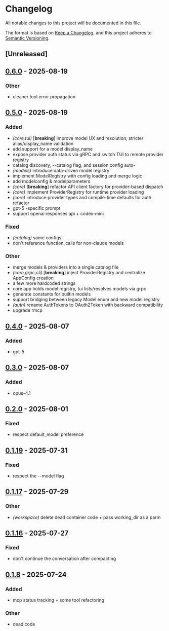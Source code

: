 # Changelog

All notable changes to this project will be documented in this file.

The format is based on [Keep a Changelog](https://keepachangelog.com/en/1.0.0/),
and this project adheres to [Semantic Versioning](https://semver.org/spec/v2.0.0.html).

## [Unreleased]

## [0.6.0](https://github.com/BrendanGraham14/steer/compare/steer-core-v0.5.0...steer-core-v0.6.0) - 2025-08-19

### Other

- cleaner tool error propagation

## [0.5.0](https://github.com/BrendanGraham14/steer/compare/steer-core-v0.4.0...steer-core-v0.5.0) - 2025-08-19

### Added

- *(core,tui)* [**breaking**] improve model UX and resolution; stricter alias/display_name validation
- add support for a model display_name
- expose provider auth status via gRPC and switch TUI to remote provider registry
- catalog discovery, --catalog flag, and session config auto-
- *(models)* Introduce data-driven model registry
- implement ModelRegistry with config loading and merge logic
- add modelconfig & modelparameters
- *(core)* [**breaking**] refactor API client factory for provider-based dispatch
- *(core)* implement ProviderRegistry for runtime provider loading
- *(core)* introduce provider types and compile-time defaults for auth refactor
- gpt-5 -specific prompt
- support openai responses api + codex-mini

### Fixed

- *(catalog)* some configs
- don't reference function_calls for non-claude models

### Other

- merge models & providers into a single catalog file
- *(core,grpc,cli)* [**breaking**] inject ProviderRegistry and centralize AppConfig creation
- a few more hardcoded strings
- core app holds model registry, tui lists/resolves models via grpc
- generate constants for builtin models
- support bridging between legacy Model enum and new model registry
- *(auth)* rename AuthTokens to OAuth2Token with backward compatibility
- upgrade rmcp

## [0.4.0](https://github.com/BrendanGraham14/steer/compare/steer-core-v0.3.0...steer-core-v0.4.0) - 2025-08-07

### Added

- gpt-5

## [0.3.0](https://github.com/BrendanGraham14/steer/compare/steer-core-v0.2.0...steer-core-v0.3.0) - 2025-08-07

### Added

- opus-4.1

## [0.2.0](https://github.com/BrendanGraham14/steer/compare/steer-core-v0.1.21...steer-core-v0.2.0) - 2025-08-01

### Fixed

- respect default_model preference

## [0.1.19](https://github.com/BrendanGraham14/steer/compare/steer-core-v0.1.18...steer-core-v0.1.19) - 2025-07-31

### Fixed

- respect the --model flag

## [0.1.17](https://github.com/BrendanGraham14/steer/compare/steer-core-v0.1.16...steer-core-v0.1.17) - 2025-07-29

### Other

- *(workspace)* delete dead container code + pass working_dir as a parm

## [0.1.16](https://github.com/BrendanGraham14/steer/compare/steer-core-v0.1.15...steer-core-v0.1.16) - 2025-07-27

### Fixed

- don't continue the conversation after compacting

## [0.1.8](https://github.com/BrendanGraham14/steer/compare/steer-core-v0.1.7...steer-core-v0.1.8) - 2025-07-24

### Added

- mcp status tracking + some tool refactoring

### Other

- dead code
